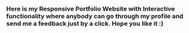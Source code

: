 ### Here is my Responsive Portfolio Website with Interactive functionality where anybody can go through my profile and send me a feedback just by a click. Hope you like it :)
